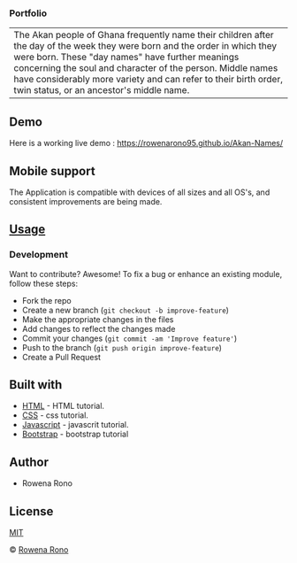 ### Portfolio

<table>
<tr>
<td>
The Akan people of Ghana frequently name their children after the day of the week they were born and the order in which they were born. These "day names" have further meanings concerning the soul and character of the person. Middle names have considerably more variety and can refer to their birth order, twin status, or an ancestor's middle name.
</td>
</tr>
</table>

## Demo

Here is a working live demo : https://rowenarono95.github.io/Akan-Names/

## Mobile support

The Application is compatible with devices of all sizes and all OS's, and consistent improvements are being made.

## [Usage](https://rowenarono95.github.io/Akan-Names/)

### Development

Want to contribute? Awesome!
To fix a bug or enhance an existing module, follow these steps:

- Fork the repo
- Create a new branch (`git checkout -b improve-feature`)
- Make the appropriate changes in the files
- Add changes to reflect the changes made
- Commit your changes (`git commit -am 'Improve feature'`)
- Push to the branch (`git push origin improve-feature`)
- Create a Pull Request

## Built with

- [HTML](https://www.w3schools.com/html/) - HTML tutorial.
- [CSS](https://www.w3schools.com/css/) - css tutorial.
- [Javascript](https://www.w3schools.com/js/) - javascrit tutorial.
- [Bootstrap](https://www.w3schools.com/bootstrap/) - bootstrap tutorial

## Author

- Rowena Rono

## License

[MIT](https://github.com/rowenarono95/Akan-Names/blob/master/LICENSE.md)

© [Rowena Rono](https://github.com/rowenarono95)
